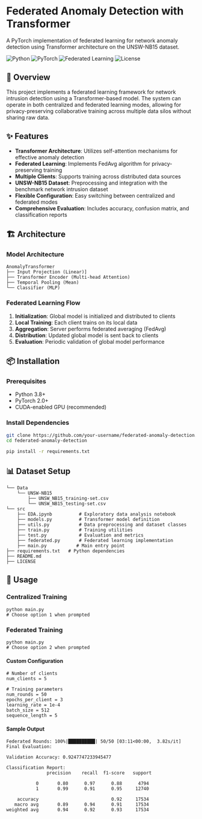 # Federated Anomaly Detection with Transformer

A PyTorch implementation of federated learning for network anomaly detection using Transformer architecture on the UNSW-NB15 dataset.

![Python](https://img.shields.io/badge/Python-3.8%2B-blue)
![PyTorch](https://img.shields.io/badge/PyTorch-2.0%2B-red)
![Federated Learning](https://img.shields.io/badge/Federated%20Learning-Enabled-green)
![License](https://img.shields.io/badge/License-MIT-yellow)

## 📖 Overview 

This project implements a federated learning framework for network intrusion detection using a Transformer-based model. The system can operate in both centralized and federated learning modes, allowing for privacy-preserving collaborative training across multiple data silos without sharing raw data.

## ✨ Features

- **Transformer Architecture**: Utilizes self-attention mechanisms for effective anomaly detection
- **Federated Learning**: Implements FedAvg algorithm for privacy-preserving training
- **Multiple Clients**: Supports training across distributed data sources
- **UNSW-NB15 Dataset**: Preprocessing and integration with the benchmark network intrusion dataset
- **Flexible Configuration**: Easy switching between centralized and federated modes
- **Comprehensive Evaluation**: Includes accuracy, confusion matrix, and classification reports

## 🏗️ Architecture

### Model Architecture
```
AnomalyTransformer
├── Input Projection (Linear)] 
├── Transformer Encoder (Multi-head Attention)
├── Temporal Pooling (Mean)
└── Classifier (MLP)
```

### Federated Learning Flow
1. **Initialization**: Global model is initialized and distributed to clients
2. **Local Training**: Each client trains on its local data
3. **Aggregation**: Server performs federated averaging (FedAvg)
4. **Distribution**: Updated global model is sent back to clients
5. **Evaluation**: Periodic validation of global model performance

## 📦 Installation

### Prerequisites
- Python 3.8+
- PyTorch 2.0+
- CUDA-enabled GPU (recommended)

### Install Dependencies

```bash
git clone https://github.com/your-username/federated-anomaly-detection.git
cd federated-anomaly-detection

pip install -r requirements.txt
```

## 📊 Dataset Setup
```Data
└── Data
    └── UNSW-NB15
        ├── UNSW_NB15_training-set.csv
        └── UNSW_NB15_testing-set.csv
└── src
    ├── EDA.ipynb          # Exploratory data analysis notebook
    ├── models.py          # Transformer model definition
    ├── utils.py           # Data preprocessing and dataset classes
    ├── train.py           # Training utilities
    ├── test.py            # Evaluation and metrics
    ├── federated.py       # Federated learning implementation
    ├── main.py           # Main entry point
├── requirements.txt   # Python dependencies
├── README.md
├── LICENSE
```

## 🚀 Usage

### Centralized Training
```
python main.py
# Choose option 1 when prompted
```
### Federated Training

```
python main.py
# Choose option 2 when prompted
```

#### Custom Configuration
```
# Number of clients
num_clients = 5

# Training parameters
num_rounds = 50
epochs_per_client = 3
learning_rate = 1e-4
batch_size = 512
sequence_length = 5
```
#### Sample Output
```
Federated Rounds: 100%|██████████| 50/50 [03:11<00:00,  3.82s/it]
Final Evaluation:

Validation Accuracy: 0.9247747233945477

Classification Report:
               precision    recall  f1-score   support

           0       0.80      0.97      0.88      4794
           1       0.99      0.91      0.95     12740

    accuracy                           0.92     17534
   macro avg       0.89      0.94      0.91     17534
weighted avg       0.94      0.92      0.93     17534
```
